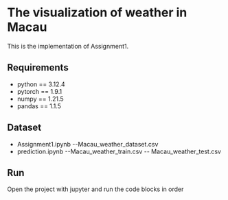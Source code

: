 # The visualization of weather in Macau

This is the implementation of Assignment1.

## Requirements

- python == 3.12.4
- pytorch == 1.9.1
- numpy == 1.21.5
- pandas == 1.1.5

## Dataset

- Assignment1.ipynb --Macau_weather_dataset.csv
- prediction.ipynb --Macau_weather_train.csv -- Macau_weather_test.csv

## Run

Open the project with jupyter and run the code blocks in order


